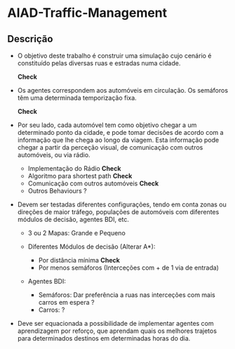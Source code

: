 # AIAD-Traffic-Management

## Descrição

 * O objetivo deste trabalho é construir uma simulação cujo cenário é constituído pelas diversas ruas e estradas numa cidade. 

    **Check**
 
 * Os agentes correspondem aos automóveis em circulação. Os semáforos têm uma determinada temporização fixa.
 
    **Check**

 * Por seu lado, cada automóvel tem como objetivo chegar a um determinado ponto da cidade, e pode tomar decisões de acordo com a informação que lhe chega ao longo da viagem. Esta informação pode chegar a partir da perceção visual, de 
comunicação com outros automóveis, ou via rádio.

    * Implementação do Rádio **Check**
    * Algoritmo para shortest path **Check**
    * Comunicação com outros automóveis **Check**
    * Outros Behaviours ?
 
 * Devem ser testadas diferentes configurações, tendo em conta zonas ou direções de maior tráfego, populações de automóveis com diferentes módulos de decisão, agentes BDI, etc. 

    * 3 ou 2 Mapas: Grande e Pequeno
    * Diferentes Módulos de decisão (Alterar A*):
        * Por distância mínima **Check**
        * Por menos semáforos (Interceções com + de 1 via de entrada)
        
    * Agentes BDI:
        * Semáforos: Dar preferência a ruas nas interceções com mais carros em espera ?
        * Carros: ?
        
 * Deve ser equacionada a possibilidade de implementar agentes com aprendizagem por reforço, que aprendam quais os melhores trajetos para determinados destinos em determinadas horas do dia.